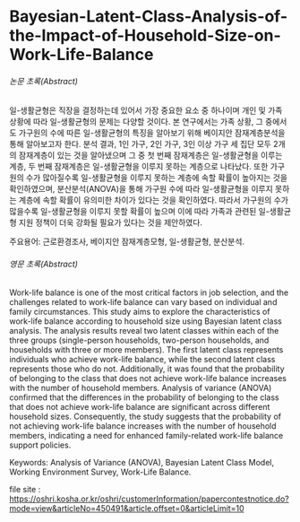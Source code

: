 # Bayesian-Latent-Class-Analysis-of-the-Impact-of-Household-Size-on-Work-Life-Balance

###### 논문 초록(Abstract)
일-생활균형은 직장을 결정하는데 있어서 가장 중요한 요소 중 하나이며 개인 및 가족 상황에 따라 일-생활균형의 문제는 다양할 것이다. 본 연구에서는 가족 상황, 그 중에서도 가구원의 수에 따른 일-생활균형의 특징을 알아보기 위해 베이지안 잠재계층분석을 통해 알아보고자 한다. 분석 결과, 1인 가구, 2인 가구, 3인 이상 가구 세 집단 모두 2개의 잠재계층이 있는 것을 알아냈으며 그 중 첫 번째 잠재계층은 일-생활균형을 이루는 계층, 두 번째 잠재계층은 일-생활균형을 이루지 못하는 계층으로 나타났다. 또한 가구원의 수가 많아질수록 일-생활균형을 이루지 못하는 계층에 속할 확률이 높아지는 것을 확인하였으며, 분산분석(ANOVA)을 통해 가구원 수에 따라 일-생활균형을 이루지 못하는 계층에 속할 확률이 유의미한 차이가 있다는 것을 확인하였다. 따라서 가구원의 수가 많을수록 일-생활균형을 이루지 못할 확률이 높으며 이에 따라 가족과 관련된 일-생활균형 지원 정책이 더욱 강화될 필요가 있다는 것을 제안하였다.

주요용어: 근로환경조사, 베이지안 잠재계층모형, 일-생활균형, 분산분석.


###### 영문 초록(Abstract)

Work-life balance is one of the most critical factors in job selection, and the challenges related to work-life balance can vary based on individual and family circumstances. This study aims to explore the characteristics of work-life balance according to household size using Bayesian latent class analysis. The analysis results reveal two latent classes within each of the three groups (single-person households, two-person households, and households with three or more members). The first latent class represents individuals who achieve work-life balance, while the second latent class represents those who do not. Additionally, it was found that the probability of belonging to the class that does not achieve work-life balance increases with the number of household members. Analysis of variance (ANOVA) confirmed that the differences in the probability of belonging to the class that does not achieve work-life balance are significant across different household sizes. Consequently, the study suggests that the probability of not achieving work-life balance increases with the number of household members, indicating a need for enhanced family-related work-life balance support policies.

Keywords: Analysis of Variance (ANOVA), Bayesian Latent Class Model, Working Environment Survey, Work-Life Balance.


file site : https://oshri.kosha.or.kr/oshri/customerInformation/papercontestnotice.do?mode=view&articleNo=450491&article.offset=0&articleLimit=10
